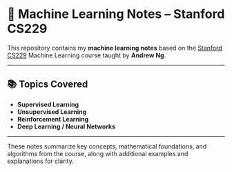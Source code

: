 # 📘 Machine Learning Notes – Stanford CS229

This repository contains my **machine learning notes** based on the [Stanford CS229](http://cs229.stanford.edu/) Machine Learning course taught by **Andrew Ng**.  

---

## 📚 Topics Covered

- **Supervised Learning**
- **Unsupervised Learning**
- **Reinforcement Learning**
- **Deep Learning / Neural Networks**

---

These notes summarize key concepts, mathematical foundations, and algorithms from the course, along with additional examples and explanations for clarity.
